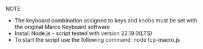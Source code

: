NOTE:
- The keyboard combination assigned to keys and knobs must be set with the original Marco Keyboard software
- Install Node.js - script tested with version 22.19.0(LTS)
- To start the script use the following command: node tcp-macro.js
